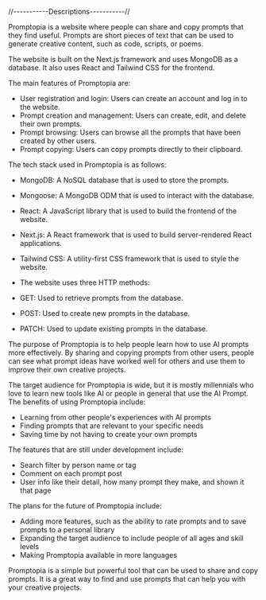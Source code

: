 //-----------Descriptions-----------//

Promptopia is a website where people can share and copy prompts that they find useful. Prompts are short pieces of text that can be used to generate creative content, such as code, scripts, or poems.

The website is built on the Next.js framework and uses MongoDB as a database. It also uses React and Tailwind CSS for the frontend.

The main features of Promptopia are:

- User registration and login: Users can create an account and log in to the website.
- Prompt creation and management: Users can create, edit, and delete their own prompts.
- Prompt browsing: Users can browse all the prompts that have been created by other users.
- Prompt copying: Users can copy prompts directly to their clipboard.

The tech stack used in Promptopia is as follows:

- MongoDB: A NoSQL database that is used to store the prompts.
- Mongoose: A MongoDB ODM that is used to interact with the database.
- React: A JavaScript library that is used to build the frontend of the website.
- Next.js: A React framework that is used to build server-rendered React applications.
- Tailwind CSS: A utility-first CSS framework that is used to style the website.
- The website uses three HTTP methods:

- GET: Used to retrieve prompts from the database.
- POST: Used to create new prompts in the database.
- PATCH: Used to update existing prompts in the database.

The purpose of Promptopia is to help people learn how to use AI prompts more effectively. By sharing and copying prompts from other users, people can see what prompt ideas have worked well for others and use them to improve their own creative projects.

The target audience for Promptopia is wide, but it is mostly millennials who love to learn new tools like AI or people in general that use the AI Prompt. The benefits of using Promptopia include:

- Learning from other people's experiences with AI prompts
- Finding prompts that are relevant to your specific needs
- Saving time by not having to create your own prompts

The features that are still under development include:

- Search filter by person name or tag
- Comment on each prompt post
- User info like their detail, how many prompt they make, and shown it that page

The plans for the future of Promptopia include:

- Adding more features, such as the ability to rate prompts and to save prompts to a personal library
- Expanding the target audience to include people of all ages and skill levels
- Making Promptopia available in more languages

Promptopia is a simple but powerful tool that can be used to share and copy prompts. It is a great way to find and use prompts that can help you with your creative projects.
